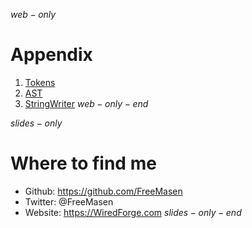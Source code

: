 $web-only$
# Appendix
1. [Tokens](./tokens.html)
2. [AST](./a.appendix/ast.md)
3. [StringWriter](./a.appendix/string.writer.md)
$web-only-end$

$slides-only$
# Where to find me
- Github: https://github.com/FreeMasen
- Twitter: @FreeMasen
- Website: https://WiredForge.com
$slides-only-end$